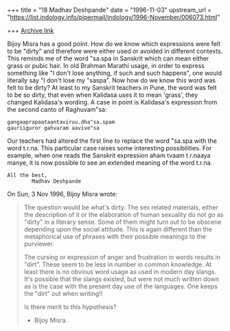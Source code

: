 +++
title = "18 Madhav Deshpande"
date = "1996-11-03"
upstream_url = "https://list.indology.info/pipermail/indology/1996-November/006073.html"

+++
[Archive link](https://list.indology.info/pipermail/indology/1996-November/006073.html)

Bijoy Misra has a good point.  How do we know which expressions were felt
to be "dirty" and therefore were either used or avoided in different
contexts.  This reminds me of the word "sa.spa in Sanskrit which can mean
either grass or pubic hair.  In old Brahman Marathi usage, in order to
express something like "I don't lose anything, if such and such happens",
one would literally say "I don't lose my "saspa".  Now how do we know this
word was felt to be dirty?  At least to my Sanskrit teachers in Pune, the
word was felt to be so dirty, that even when Kalidasa uses it to mean
'grass', they changed Kalidasa's wording.  A case in point is Kalidasa's
expression from the second canto of Raghuvam"sa:

	gangaaprapaataantaviruu.dha"sa.spam
	gauriiguror gahvaram aavive"sa

Our teachers had altered the first line to replace the word "sa.spa with
the word t.r.na.
	This particular case raises some interesting possibilities.  For
example, when one reads the Sanskrit expression aham tvaam t.r.naaya
manye, it is now possible to see an extended meaning of the word t.r.na.

	All the best,
			Madhav Deshpande

On Sun, 3 Nov 1996, Bijoy Misra wrote:

> 
> The question would be what's dirty.  The sex related materials,
> either the description of it or the elaboration of human sexuality
> do not go as "dirty" in  a literary sense.  Some of them might
> turn out to be obscene depending upon the social attitude.
> This is again different than the metaphorical use of phrases
> with their possible meanings to the purviewer.
> 
> The cursing or expression of anger and frustration in words 
> results in "dirt".  These seem to be less in number in common 
> knowledge.  At least there is no obvious word usage as used 
> in modern day slangs.  It's possible that the slangs existed, 
> but were not much written down as is the case with the present 
> day use of the languages. One keeps the "dirt" out when writing!!
> 
> Is there merit to this hypothesis?
> 
> - Bijoy Misra.
> 
> 
> 





